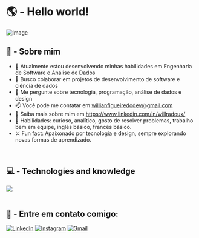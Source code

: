 
<h1>🌎 -  Hello world!</h1>
<p align="center">
  
![Image](https://github.com/user-attachments/assets/87e6e042-dfca-4888-935e-fc595b651b34)

</p>


<h2 align="left">
  🧠 - Sobre mim
</h2>

- 🔭 Atualmente estou desenvolvendo minhas habilidades em Engenharia de Software e Análise de Dados
- 👯 Busco colaborar em projetos de desenvolvimento de software e ciência de dados
- 💬 Me pergunte sobre tecnologia, programação, análise de dados e design
- 📫 Você pode me contatar em willianfigueiredodev@gmail.com
- 📄 Saiba mais sobre mim em https://www.linkedin.com/in/willradoux/
- 📌 Habilidades: curioso, analítico, gosto de resolver problemas, trabalho bem em equipe, inglês básico, francês básico.
- ⚔ Fun fact: Apaixonado por tecnologia e design, sempre explorando novas formas de aprendizado.

<br>

<h2 align="left"> 
  💻 - Technologies and knowledge
</h2>

<div align="left"> 
<img src="https://skillicons.dev/icons?i=python,c,cpp,linux,git,vscode,figma,blender" />
</div>

<br>

<h2 align="left"> 
  🔗 - Entre em contato comigo:
</h2>

<div align="left"> 

<a href="https://www.linkedin.com/in/willradoux/" target="_blank"><img src="https://img.shields.io/badge/-LinkedIn-0A66C2?style=for-the-badge&logo=linkedin&logoColor=white" alt="LinkedIn"></a>
<a href="https://www.instagram.com/willcoding.exe/" target="_blank"><img src="https://img.shields.io/badge/-Instagram-E4405F?style=for-the-badge&logo=instagram&logoColor=white" alt="Instagram"></a>
<a href="mailto:willianfigueiredodev@gmail.com" target="_blank"><img src="https://img.shields.io/badge/-Gmail-D14836?style=for-the-badge&logo=gmail&logoColor=white" alt="Gmail"></a>



</div>
